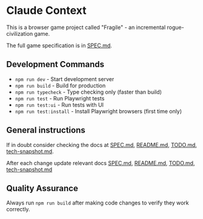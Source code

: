 # Claude Context

This is a browser game project called "Fragile" - an incremental rogue-civilization game.

The full game specification is in [SPEC.md](./SPEC.md).

## Development Commands

- `npm run dev` - Start development server
- `npm run build` - Build for production
- `npm run typecheck` - Type checking only (faster than build)
- `npm run test` - Run Playwright tests
- `npm run test:ui` - Run tests with UI
- `npm run test:install` - Install Playwright browsers (first time only)

## General instructions

If in doubt consider checking the docs at [SPEC.md](./SPEC.md), [README.md](./README.md), [TODO.md](./TODO.md), [tech-snapshot.md](./tech-snapshot.md).

After each change update relevant docs [SPEC.md](./SPEC.md), [README.md](./README.md), [TODO.md](./TODO.md), [tech-snapshot.md](./tech-snapshot.md)

## Quality Assurance

Always run `npm run build` after making code changes to verify they work correctly.
